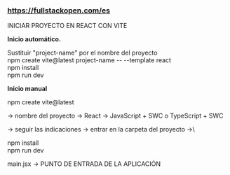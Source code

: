 ### https://fullstackopen.com/es

INICIAR PROYECTO EN REACT CON VITE

**Inicio automático.**

Sustituir "project-name" por el nombre del proyecto\
npm create vite@latest project-name -- --template react\
npm install\
npm run dev

**Inicio manual**

npm create vite@latest

-> nombre del proyecto -> React -> JavaScript + SWC o TypeScript + SWC

-> seguir las indicaciones -> entrar en la carpeta del proyecto ->\

npm install\
npm run dev

main.jsx -> PUNTO DE ENTRADA DE LA APLICACIÓN

